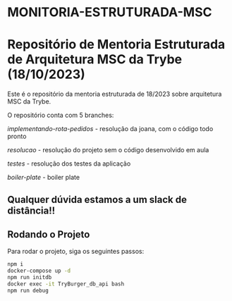 # MONITORIA-ESTRUTURADA-MSC

# Repositório de Mentoria Estruturada de Arquitetura MSC da Trybe (18/10/2023)

Este é o repositório da mentoria estruturada de 18/2023 sobre arquitetura MSC da Trybe.

O repositório conta com 5 branches:

*implementando-rota-pedidos* - resolução da joana, com o código todo pronto

*resolucao* - resolução do projeto sem o código desenvolvido em aula


*testes* - resolução dos testes da aplicação


*boiler-plate* - boiler plate

## Qualquer dúvida estamos a um slack de distância!! 

## Rodando o Projeto

Para rodar o projeto, siga os seguintes passos:

   ```bash
   npm i
   docker-compose up -d
   npm run initdb
   docker exec -it TryBurger_db_api bash
   npm run debug
